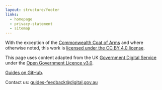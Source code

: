 ```yaml
---
layout: structure/footer
links:
  - homepage
  - privacy-statement
  - sitemap
---
```


With the exception of the [Commonwealth Coat of Arms](https://www.dpmc.gov.au/government/commonwealth-coat-arms) and where otherwise noted, this work is
[licensed under the CC BY 4.0 license](https://creativecommons.org/licenses/by/4.0/).

This page uses content adapted from the UK [Government Digital Service](https://www.gov.uk/government/organisations/government-digital-service) under the [Open Government Licence v3.0](https://www.nationalarchives.gov.uk/doc/open-government-licence/version/3/).

[Guides on GitHub](https://github.com/govau/service-manual/).

Contact us: [guides-feedback@digital.gov.au](mailto:guides-feedback@digital.gov.au)
